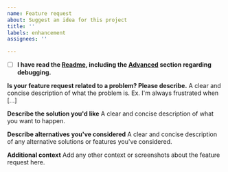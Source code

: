 ```yaml
---
name: Feature request
about: Suggest an idea for this project
title: ''
labels: enhancement
assignees: ''

---
```

- [ ] **I have read the [Readme](https://github.com/iMicknl/ha-tahoma/blob/master/README.md), including the [Advanced](https://github.com/iMicknl/ha-tahoma/blob/master/README.md#advanced) section regarding debugging.**

**Is your feature request related to a problem? Please describe.**
A clear and concise description of what the problem is. Ex. I'm always frustrated when [...]

**Describe the solution you'd like**
A clear and concise description of what you want to happen.

**Describe alternatives you've considered**
A clear and concise description of any alternative solutions or features you've considered.

**Additional context**
Add any other context or screenshots about the feature request here.
